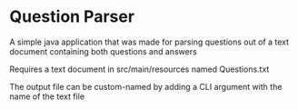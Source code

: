 # Question Parser
 
A simple java application that was made for parsing questions out of a text document containing both questions and answers

Requires a text document in src/main/resources named Questions.txt

The output file can be custom-named by adding a CLI argument with the name of the text file


